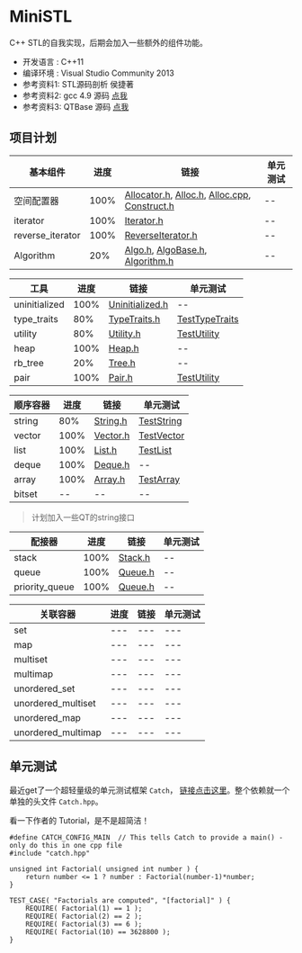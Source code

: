 # MiniSTL

C++ STL的自我实现，后期会加入一些额外的组件功能。
* 开发语言 :  C++11
* 编译环境 :  Visual Studio Community 2013
* 参考资料1:  STL源码剖析 侯捷著
* 参考资料2:  gcc 4.9 源码 [点我](https://github.com/gcc-mirror/gcc/tree/master/libstdc%2B%2B-v3/include)
* 参考资料3:  QTBase 源码 [点我](https://github.com/qtproject/qtbase)

## 项目计划

|基本组件|进度|链接|单元测试|
|---|---|---|---|
|空间配置器|100%|[Allocator.h](MiniSTL/Allocator.h), [Alloc.h](MiniSTL/Alloc.h), [Alloc.cpp](MiniSTL/Alloc.cpp), [Construct.h](MiniSTL/Construct.h)|--|
|iterator|100%|[Iterator.h](MiniSTL/Iterator.h)|--|
|reverse_iterator|100%|[ReverseIterator.h](MiniSTL/ReverseIterator.h)|--|
|Algorithm|20%|[Algo.h](MiniSTL/Algo.h), [AlgoBase.h](MiniSTL/AlgoBase.h), [Algorithm.h](MiniSTL/Algorithm.h)|--|

|工具|进度|链接|单元测试|
|---|---|---|---|
|uninitialized|100%|[Uninitialized.h](MiniSTL/Uninitialized.h)|--|
|type_traits|80%|[TypeTraits.h](MiniSTL/TypeTraits.h)|[TestTypeTraits](MiniSTL/UnitTest/TestTypeTraits.cpp)|
|utility|80%|[Utility.h](MiniSTL/Utility.h)|[TestUtility](MiniSTL/UnitTest/TestUtility.cpp)|
|heap|100%|[Heap.h](MiniSTL/Heap.h)|--|
|rb_tree|20%|[Tree.h](MiniSTL/Tree.h)|--|
|pair|100%|[Pair.h](MiniSTL/Pair.h)|[TestUtility](MiniSTL/UnitTest/TestUtility.cpp)|

|顺序容器|进度|链接|单元测试|
|---|---|---|---|
|string|80%|[String.h](MiniSTL/String.h)|[TestString](MiniSTL/UnitTest/TestString.cpp)|
|vector|100%|[Vector.h](MiniSTL/Vector.h)|[TestVector](MiniSTL/UnitTest/TestVector.cpp)|
|list|100%|[List.h](MiniSTL/List.h)|[TestList](MiniSTL/UnitTest/TestList.cpp)|
|deque|100%|[Deque.h](MiniSTL/Deque.h)|--|
|array|100%|[Array.h](MiniSTL/Array.h)|[TestArray](MiniSTL/UnitTest/TestArray.cpp)|
|bitset|--|--|--|

> 计划加入一些QT的string接口

|配接器|进度|链接|单元测试|
|---|---|---|---|
|stack|100%|[Stack.h](MiniSTL/Stack.h)|--|
|queue|100%|[Queue.h](MiniSTL/Queue.h)|--|
|priority_queue|100%|[Queue.h](MiniSTL/Queue.h)|--|

|关联容器|进度|链接|单元测试|
|---|---|---|---|
|set|---|---|---|
|map|---|---|---|
|multiset|---|---|---|
|multimap|---|---|---|
|unordered_set|---|---|---|
|unordered_multiset|---|---|---|
|unordered_map|---|---|---|
|unordered_multimap|---|---|---|



## 单元测试

最近get了一个超轻量级的单元测试框架 `Catch`， [链接点击这里](https://github.com/philsquared/Catch)。整个依赖就一个单独的头文件 `Catch.hpp`。

看一下作者的 Tutorial，是不是超简洁！

```
#define CATCH_CONFIG_MAIN  // This tells Catch to provide a main() - only do this in one cpp file
#include "catch.hpp"

unsigned int Factorial( unsigned int number ) {
    return number <= 1 ? number : Factorial(number-1)*number;
}

TEST_CASE( "Factorials are computed", "[factorial]" ) {
    REQUIRE( Factorial(1) == 1 );
    REQUIRE( Factorial(2) == 2 );
    REQUIRE( Factorial(3) == 6 );
    REQUIRE( Factorial(10) == 3628800 );
}
```
